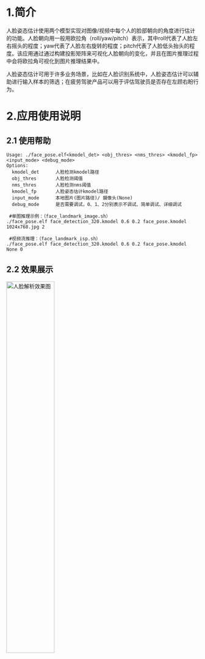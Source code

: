 # 1.简介

人脸姿态估计使用两个模型实现对图像/视频中每个人的脸部朝向的角度进行估计的功能。人脸朝向用一般用欧拉角（roll/yaw/pitch）表示，其中roll代表了人脸左右摇头的程度；yaw代表了人脸左右旋转的程度；pitch代表了人脸低头抬头的程度。该应用通过通过构建投影矩阵来可视化人脸朝向的变化，并且在图片推理过程中会将欧拉角可视化到图片推理结果中。

人脸姿态估计可用于许多业务场景，比如在人脸识别系统中，人脸姿态估计可以辅助进行输入样本的筛选；在疲劳驾驶产品可以用于评估驾驶员是否存在左顾右盼行为。

# 2.应用使用说明

## 2.1 使用帮助

```
Usage: ./face_pose.elf<kmodel_det> <obj_thres> <nms_thres> <kmodel_fp> <input_mode> <debug_mode>
Options:
  kmodel_det      人脸检测kmodel路径
  obj_thres       人脸检测阈值
  nms_thres       人脸检测nms阈值
  kmodel_fp       人脸姿态估计kmodel路径
  input_mode      本地图片(图片路径)/ 摄像头(None)
  debug_mode      是否需要调试，0、1、2分别表示不调试、简单调试、详细调试
 
 #单图推理示例：（face_landmark_image.sh）
./face_pose.elf face_detection_320.kmodel 0.6 0.2 face_pose.kmodel 1024x768.jpg 2

 #视频流推理：（face_landmark_isp.sh）
./face_pose.elf face_detection_320.kmodel 0.6 0.2 face_pose.kmodel None 0
```
## 2.2 效果展示

<img src="https://kendryte-download.canaan-creative.com/k230/downloads/doc_images/ai_demo/face_pose/face_pose_result.gif" alt="人脸解析效果图" width="50%" height="50%"/>




